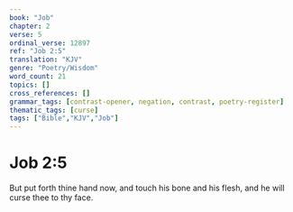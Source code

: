 ```yaml
---
book: "Job"
chapter: 2
verse: 5
ordinal_verse: 12897
ref: "Job 2:5"
translation: "KJV"
genre: "Poetry/Wisdom"
word_count: 21
topics: []
cross_references: []
grammar_tags: [contrast-opener, negation, contrast, poetry-register]
thematic_tags: [curse]
tags: ["Bible","KJV","Job"]
---
```


# Job 2:5

But put forth thine hand now, and touch his bone and his flesh, and he will curse thee to thy face.
